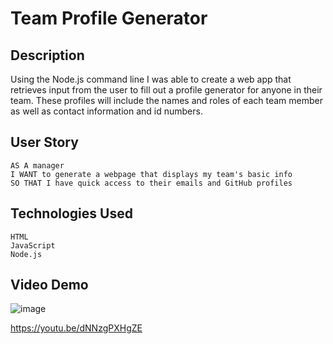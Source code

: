 # Team Profile Generator

## Description
Using the Node.js command line I was able to create a web app that retrieves input from the user to fill out a profile generator for anyone in their team. These profiles will include the names and roles of each team member as well as contact information and id numbers.

## User Story

```
AS A manager
I WANT to generate a webpage that displays my team's basic info
SO THAT I have quick access to their emails and GitHub profiles
```

## Technologies Used
```
HTML
JavaScript
Node.js
```

## Video Demo
![image](https://user-images.githubusercontent.com/88997322/140796735-9c3829cd-e49d-436a-b296-ca6299494f2d.png)

https://youtu.be/dNNzgPXHgZE

